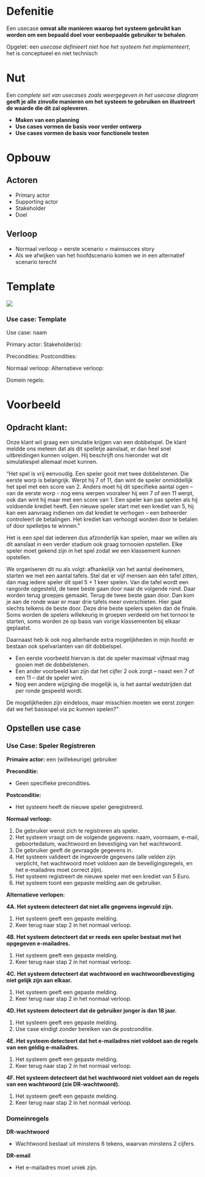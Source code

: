 # Defenitie
Een usecase **omvat alle manieren waarop het systeem gebruikt kan worden om een bepaald doel voor eenbepaalde gebruiker te behalen**. 

Opgelet: een *usecase definieert niet hoe het systeem het implementeert*, het is conceptueel en niet technisch
# Nut
Een *complete set van usecases zoals weergegeven in het usecase diagram* **geeft je alle zinvolle manieren om het systeem te gebruiken en illustreert de waarde die dit zal opleveren**.

- **Maken van een planning**
- **Use cases vormen de basis voor verder ontwerp**
- **Use cases vormen de basis voor functionele testen**
# Opbouw

## Actoren
- Primary actor
- Supporting actor
- Stakeholder
- Doel

## Verloop
- Normaal verloop = eerste scenario = mainsucces story
- Als we afwijken van het hoofdscenario komen we in een alternatief scenario terecht

# Template

![](20241027084521.png)

### Use case: Template
Use case: naam

Primary actor: 
Stakeholder(s):

Precondities:
Postcondities:

Normaal verloop:
Alternatieve verloop:

Domein regels:
# Voorbeeld

## Opdracht klant:

Onze klant wil graag een simulatie krijgen van een dobbelspel. De klant meldde ons meteen dat als dit spelletje aanslaat, er dan heel snel uitbreidingen kunnen volgen. Hij beschrijft ons hieronder wat dit simulatiespel allemaal moet kunnen.

“Het spel is vrij eenvoudig. Een speler gooit met twee dobbelstenen. Die eerste worp is belangrijk. Werpt hij 7 of 11, dan wint de speler onmiddellijk het spel met een score van 2. Anders moet hij dit specifieke aantal ogen – van de eerste worp - nog eens werpen vooraleer hij een 7 of een 11 werpt, ook dan wint hij maar met een score van 1. Een speler kan pas spelen als hij voldoende krediet heeft. Een nieuwe speler start met een krediet van 5, hij kan een aanvraag indienen om dat krediet te verhogen – een beheerder controleert de betalingen. Het krediet kan verhoogd worden door te betalen of door spelletjes te winnen."

Het is een spel dat iedereen dus afzonderlijk kan spelen, maar we willen als dit aanslaat in een verder stadium ook graag tornooien opstellen. Elke speler moet gekend zijn in het spel zodat we een klassement kunnen opstellen.

We organiseren dit nu als volgt: afhankelijk van het aantal deelnemers, starten we met een aantal tafels. Stel dat er vijf mensen aan één tafel zitten, dan mag iedere speler dit spel 5 + 1 keer spelen. Van die tafel wordt een rangorde opgesteld, de twee beste gaan door naar de volgende rond. Daar worden terug groepjes gemaakt. Terug de twee beste gaan door. Dan kom je aan de ronde waar er maar drie tafels meer overschieten. Hier gaat slechts telkens de beste door. Deze drie beste spelers spelen dan de finale. Soms worden de spelers willekeurig in groepen verdeeld om het tornooi te starten, soms worden ze op basis van vorige klassementen bij elkaar geplaatst.

Daarnaast heb ik ook nog allerhande extra mogelijkheden in mijn hoofd: er bestaan ook spelvarianten van dit dobbelspel.

- Een eerste voorbeeld hiervan is dat de speler maximaal vijfmaal mag gooien met de dobbelstenen.
- Een ander voorbeeld kan zijn dat het cijfer 2 ook zorgt – naast een 7 of een 11 – dat de speler wint.
- Nog een andere wijziging die mogelijk is, is het aantal wedstrijden dat per ronde gespeeld wordt.

De mogelijkheden zijn eindeloos, maar misschien moeten we eerst zorgen dat we het basisspel via pc kunnen spelen?”

## Opstellen use case

### Use Case: Speler Registreren

**Primaire actor:** een (willekeurige) gebruiker

**Preconditie:**
- Geen specifieke precondities.

**Postconditie:**
- Het systeem heeft de nieuwe speler geregistreerd.

**Normaal verloop:**
1. De gebruiker wenst zich te registreren als speler.
2. Het systeem vraagt om de volgende gegevens: naam, voornaam, e-mail, geboortedatum, wachtwoord en bevestiging van het wachtwoord.
3. De gebruiker geeft de gevraagde gegevens in.
4. Het systeem valideert de ingevoerde gegevens (alle velden zijn verplicht, het wachtwoord moet voldoen aan de beveiligingsregels, en het e-mailadres moet correct zijn).
5. Het systeem registreert de nieuwe speler met een krediet van 5 Euro.
6. Het systeem toont een gepaste melding aan de gebruiker.

**Alternatieve verlopen:**

**4A. Het systeem detecteert dat niet alle gegevens ingevuld zijn.**
1. Het systeem geeft een gepaste melding.
2. Keer terug naar stap 2 in het normaal verloop.

**4B. Het systeem detecteert dat er reeds een speler bestaat met het opgegeven e-mailadres.**
1. Het systeem geeft een gepaste melding.
2. Keer terug naar stap 2 in het normaal verloop.

**4C. Het systeem detecteert dat wachtwoord en wachtwoordbevestiging niet gelijk zijn aan elkaar.**
1. Het systeem geeft een gepaste melding.
2. Keer terug naar stap 2 in het normaal verloop.

**4D. Het systeem detecteert dat de gebruiker jonger is dan 18 jaar.**
1. Het systeem geeft een gepaste melding.
2. Use case eindigt zonder bereiken van de postconditie.

**4E. Het systeem detecteert dat het e-mailadres niet voldoet aan de regels van een geldig e-mailadres.**
1. Het systeem geeft een gepaste melding.
2. Keer terug naar stap 2 in het normaal verloop.

**4F. Het systeem detecteert dat het wachtwoord niet voldoet aan de regels van een wachtwoord (zie DR-wachtwoord).**
1. Het systeem geeft een gepaste melding.
2. Keer terug naar stap 2 in het normaal verloop.

### Domeinregels

**DR-wachtwoord**
- Wachtwoord bestaat uit minstens 6 tekens, waarvan minstens 2 cijfers.

**DR-email**
- Het e-mailadres moet uniek zijn.

